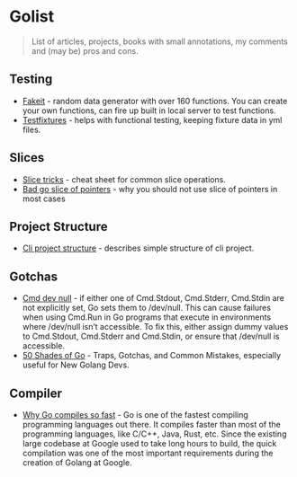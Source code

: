 # Golist
> List of articles, projects, books with small annotations, my comments and (may be) pros and cons.

## Testing
+ [Fakeit](https://github.com/brianvoe/gofakeit) - random data generator with over 160 functions. You can create your own functions, can fire up built in local server to test functions.
+ [Testfixtures](https://github.com/go-testfixtures/testfixtures) - helps with functional testing, keeping fixture data in yml files.

## Slices
+ [Slice tricks](https://ueokande.github.io/go-slice-tricks/) - cheat sheet for common slice operations.
+ [Bad go slice of pointers](https://philpearl.github.io/post/bad_go_slice_of_pointers/) - why you should not use slice of pointers in most cases

## Project Structure
+ [Cli project structure](https://bencane.com/2020/12/29/how-to-structure-a-golang-cli-project/) - describes simple structure of cli project.

## Gotchas
+ [Cmd dev null](https://rohitpaulk.com/articles/cmd-run-dev-null) - if either one of Cmd.Stdout, Cmd.Stderr, Cmd.Stdin are not explicitly set, Go sets them to /dev/null. This can cause failures when using Cmd.Run in Go programs that execute in environments where /dev/null isn’t accessible. To fix this, either assign dummy values to Cmd.Stdout, Cmd.Stderr and Cmd.Stdin, or ensure that /dev/null is accessible.
+ [50 Shades of Go](http://devs.cloudimmunity.com/gotchas-and-common-mistakes-in-go-golang/index.html) - Traps, Gotchas, and Common Mistakes, especially useful for New Golang Devs.

## Compiler
+ [Why Go compiles so fast](https://devrajcoder.medium.com/why-go-compiles-so-fast-772435b6bd86) - Go is one of the fastest compiling programming languages out there. It compiles faster than most of the programming languages, like C/C++, Java, Rust, etc. Since the existing large codebase at Google used to take long hours to build, the quick compilation was one of the most important requirements during the creation of Golang at Google.
